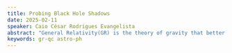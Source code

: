```yaml
---
title: Probing Black Hole Shadows
date: 2025-02-11
speaker: Caio César Rodrigues Evangelista
abstract: "General Relativity(GR) is the theory of gravity that better describes how objects fall under the presence of strong gravitational fields. Describing body’s trajectories in the presence of compact object, predicting gravity waves, and in particular, the existence of black holes. The observations made by the Event Horizon Telescope(EHT), about the black holes in the centre of the galaxy M87, and in centre of the Milk Way, Sgr A*, gave rise to a new era in testing black hole theory and GR itself by means of luminosity coming from electromagnetic radiation of the accretion disk. Theoretical analysis and General Relativistic Magnetohydrodynamics(GRMHD) universally agree on two facts: The existence of a photon ring, and a luminosity gradient descent caused by the light rays emiited by the accretion disk that intersect the event horizon(EH), and thus, don’t ever get to the detector. Hence, forming a shadow. This seminar aims to review computational probes around the fact that because of the very few available test within GR, specially for black holes, it becomes extremely necessary the use of ’Shadowgraphy’, e.g, have some better observational viability in astrophysical scenarios, through numerical simulations for light ray geodesics, i.e, the ray tracing protocol, as well as simulating the properties of the accretion disk by the intensity profile distribution functions, so that one can extract optical, geometrical and emission information of the accretion disk."
keywords: gr-qc astro-ph
---
```


